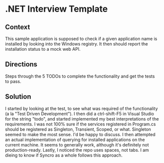 # .NET Interview Template

## Context
This sample application is supposed to check if a given application name is installed by looking into the Windows registry.
It then should report the installation status to a mock web API.

## Directions
Steps through the 5 TODOs to complete the functionality and get the tests to pass.

## Solution
I started by looking at the test, to see what was required of the functionality (a la "Test Driven Development").
I then did a ctrl-shift-F5 in Visual Studio for the string "todo", and started implemented my best interpretations of the requirements.
I was not 100% sure if the services registered in Program.cs should be registered as Singleton, Transient, Scoped, or what. Singleton seemed to make the most sense. I'd be happy to discuss.
I then attempted an actual implementation of querying for installed applications on the current machine. It seems to generally work, although it's definitely not production-ready.
Lastly, I noticed the repo uses spaces, not tabs. I am dieing to know if Syncro as a whole follows this approach.
